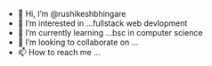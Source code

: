 - 👋 Hi, I’m @rushikeshbhingare
- 👀 I’m interested in ...fullstack web devlopment
- 🌱 I’m currently learning ...bsc in computer science
- 💞️ I’m looking to collaborate on ...
- 📫 How to reach me ...

<!---
rushikeshbhingare/rushikeshbhingare is a ✨ special ✨ repository because its `README.md` (this file) appears on your GitHub profile.
You can click the Preview link to take a look at your changes.
--->
